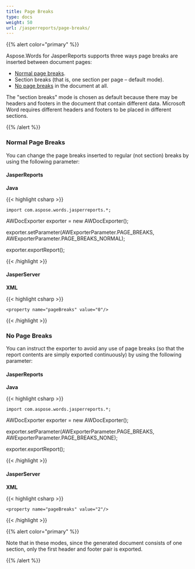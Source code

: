 ```yaml
---
title: Page Breaks
type: docs
weight: 50
url: /jasperreports/page-breaks/
---
```


{{% alert color="primary" %}} 

Aspose.Words for JasperReports supports three ways page breaks are inserted between document pages:

- [Normal page breaks](/words/jasperreports/page-breaks/).
- Section breaks (that is, one section per page – default mode).
- [No page breaks](/words/jasperreports/page-breaks/) in the document at all.

The "section breaks" mode is chosen as default because there may be headers and footers in the document that contain different data. Microsoft Word requires different headers and footers to be placed in different sections. 

{{% /alert %}} 
### **Normal Page Breaks**
You can change the page breaks inserted to regular (not section) breaks by using the following parameter: 
#### **JasperReports**
**Java**

{{< highlight csharp >}}

    import com.aspose.words.jasperreports.*;

   AWDocExporter exporter = new AWDocExporter();

   exporter.setParameter(AWExporterParameter.PAGE_BREAKS, AWExporterParameter.PAGE_BREAKS_NORMAL);

   exporter.exportReport();



{{< /highlight >}}
#### **JasperServer**
**XML**

{{< highlight csharp >}}

 <bean id="aw_exportParameters" class="com.aspose.words.jasperreports.AWExportParametersBean">

    <property name="pageBreaks" value="0"/>

</bean>



{{< /highlight >}}
### **No Page Breaks**
You can instruct the exporter to avoid any use of page breaks (so that the report contents are simply exported continuously) by using the following parameter:
#### **JasperReports**
**Java**

{{< highlight csharp >}}

    import com.aspose.words.jasperreports.*;

   AWDocExporter exporter = new AWDocExporter();

   exporter.setParameter(AWExporterParameter.PAGE_BREAKS, AWExporterParameter.PAGE_BREAKS_NONE);

   exporter.exportReport();



{{< /highlight >}}
#### **JasperServer**
**XML**

{{< highlight csharp >}}

 <bean id="aw_exportParameters" class="com.aspose.words.jasperreports.AWExportParametersBean">

    <property name="pageBreaks" value="2"/>

</bean>



{{< /highlight >}}

{{% alert color="primary" %}} 

Note that in these modes, since the generated document consists of one section, only the first header and footer pair is exported. 

{{% /alert %}}
